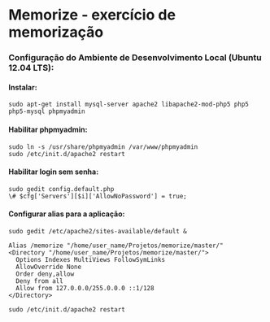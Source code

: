 Memorize - exercício de memorização
==

### Configuração do Ambiente de Desenvolvimento Local (Ubuntu 12.04 LTS):

#### Instalar:

    sudo apt-get install mysql-server apache2 libapache2-mod-php5 php5 php5-mysql phpmyadmin 


#### Habilitar phpmyadmin:

    sudo ln -s /usr/share/phpmyadmin /var/www/phpmyadmin
    sudo /etc/init.d/apache2 restart


#### Habilitar login sem senha:

    sudo gedit config.default.php
    \# $cfg['Servers'][$i]['AllowNoPassword'] = true;


#### Configurar alias para a aplicação:

    sudo gedit /etc/apache2/sites-available/default &

    Alias /memorize "/home/user_name/Projetos/memorize/master/"
    <Directory "/home/user_name/Projetos/memorize/master/">
      Options Indexes MultiViews FollowSymLinks
      AllowOverride None
      Order deny,allow
      Deny from all
      Allow from 127.0.0.0/255.0.0.0 ::1/128
    </Directory>

    sudo /etc/init.d/apache2 restart

